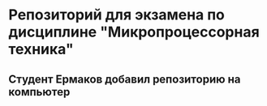# Репозиторий для экзамена по дисциплине "Микропроцессорная техника"
## Студент Ермаков добавил репозиторию на компьютер